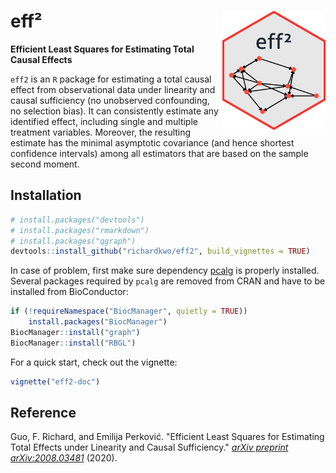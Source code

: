 # eff² <img src="docs/eff2-logo.png" align="right" width="165px"/>
**Efficient Least Squares for Estimating Total Causal Effects**

`eff2` is an `R` package for estimating a total causal effect from observational data under linearity and causal sufficiency (no unobserved confounding, no selection bias). It can consistently estimate any identified effect, including single and multiple treatment variables. Moreover, the resulting estimate has the minimal asymptotic covariance (and hence shortest confidence intervals) among all estimators that are based on the sample second moment.

## Installation
``` r
# install.packages("devtools")
# install.packages("rmarkdown")
# install.packages("qgraph")
devtools::install_github("richardkwo/eff2", build_vignettes = TRUE)
```

In case of problem, first make sure dependency [pcalg](https://cran.r-project.org/package=pcalg) is properly installed. Several packages required by `pcalg` are removed from CRAN and have to be installed from BioConductor:

```R
if (!requireNamespace("BiocManager", quietly = TRUE))
    install.packages("BiocManager")
BiocManager::install("graph")
BiocManager::install("RBGL")
```

For a quick start, check out the vignette:

```R
vignette("eff2-doc")
```

## Reference

Guo, F. Richard, and Emilija Perković. "Efficient Least Squares for Estimating Total Effects under Linearity and Causal Sufficiency." *[arXiv preprint arXiv:2008.03481](https://arxiv.org/abs/2008.03481)* (2020).